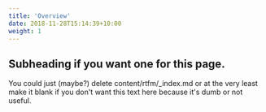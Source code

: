 ```yaml
---
title: 'Overview'
date: 2018-11-28T15:14:39+10:00
weight: 1
---
```


## Subheading if you want one for this page.
You could just (maybe?) delete content/rtfm/_index.md or at the very least make it blank if you don't want this text here because it's dumb or not useful. 